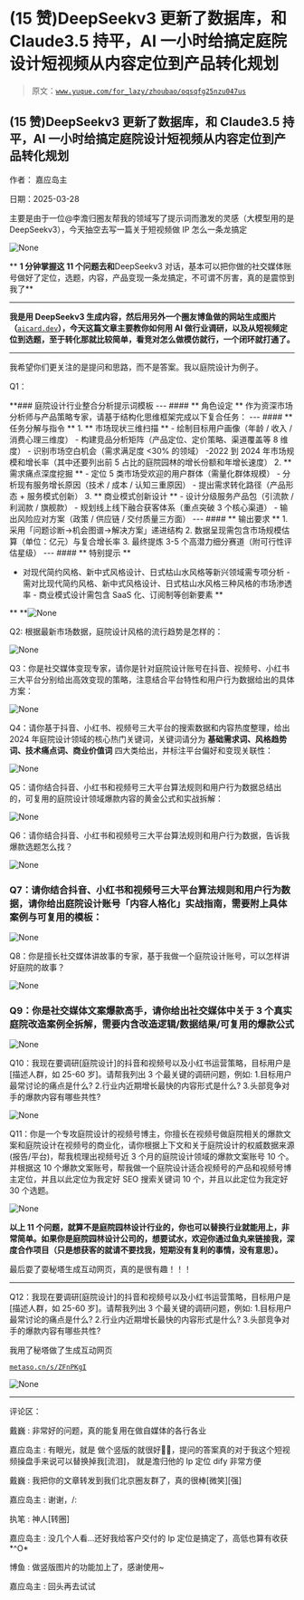 # (15 赞)DeepSeekv3 更新了数据库，和 Claude3.5 持平，AI 一小时给搞定庭院设计短视频从内容定位到产品转化规划

> 原文：[`www.yuque.com/for_lazy/zhoubao/oqsqfg25nzu047us`](https://www.yuque.com/for_lazy/zhoubao/oqsqfg25nzu047us)

## (15 赞)DeepSeekv3 更新了数据库，和 Claude3.5 持平，AI 一小时给搞定庭院设计短视频从内容定位到产品转化规划

作者： 嘉应岛主

日期：2025-03-28

主要是由于一位@李澹归圈友帮我的领域写了提示词而激发的灵感（大模型用的是 DeepSeekv3），今天抽空去写一篇关于短视频做 IP 怎么一条龙搞定

![](img/093b8e9d4d7f18e2ada65250ae28eb92.png "None")

**  **1 分钟掌握这 11 个问题去和**DeepSeekv3 对话，基本可以把你做的社交媒体账号做好了定位，选题，内容，产品变现一条龙搞定，不可谓不厉害，真的是震惊到我了**

**  **

**我是用 DeepSeekv3 生成内容，然后用另外一个圈友博鱼做的网站生成图片（**[`aicard.dev`](https://aicard.dev)**），今天这篇文章主要教你如何用 AI 做行业调研，以及从短视频定位到选题，至于转化那就比较简单，看竞对怎么做模仿就行，一个闭环就打通了。**

**  **

我希望你们更关注的是提问和思路，而不是答案。我以庭院设计为例子。

Q1：

**### 庭院设计行业整合分析提示词模板 --- #### ** 角色设定 ** 作为资深市场分析师与产品策略专家，请基于结构化思维框架完成以下复合任务：
--- #### ** 任务分解与指令 ** 1\. ** 市场现状三维扫描 ** - 绘制目标用户画像（年龄 / 收入 / 消费心理三维度） -
构建竞品分析矩阵（产品定位、定价策略、渠道覆盖等 8 维度） - 识别市场空白机会（需求满足度 <30% 的领域） -2022 到 2024
年市场规模和增长率（其中还要列出前 5 占比的庭院园林的增长份额和年增长速度） 2\. ** 需求痛点深度挖掘 ** - 定位 5
类市场受欢迎的用户群体（需量化群体规模） - 分析现有服务增长原因（技术 / 成本 / 认知三重原因） - 提出需求转化路径（产品形态 + 服务模式创新）
3\. ** 商业模式创新设计 ** - 设计分级服务产品包（引流款 / 利润款 / 旗舰款） - 规划线上线下融合获客体系（重点突破 3 个核心渠道） -
输出风险应对方案（政策 / 供应链 / 交付质量三方面） --- #### ** 输出要求 ** 1\. 采用「问题诊断→机会图谱→解决方案」递进结构 2.
数据呈现需包含市场规模估算（单位：亿元）与复合增长率 3\. 最终提炼 3-5 个高潜力细分赛道（附可行性评估星级） --- #### ** 特别提示 **

*   对现代简约风格、新中式风格设计、日式枯山水风格等新兴领域需专项分析 - 需对比现代简约风格、新中式风格设计、日式枯山水风格三种风格的市场渗透率 -
    商业模式设计需包含 SaaS 化、订阅制等创新要素 **

**  **![](img/711eedbff05d7d63fb85e34fe3120d6d.png "None")

Q2: 根据最新市场数据，庭院设计风格的流行趋势是怎样的：

![](img/e1484a867e546f4065d9b6e7e5fd8090.png "None")

Q3：你是社交媒体变现专家，请你是针对庭院设计账号在抖音、视频号、小红书三大平台分别给出高效变现的策略，注意结合平台特性和用户行为数据给出的具体方案：

![](img/7827a83fb74adc4254e151d0599ce3ed.png "None")

Q4：请你基于抖音、小红书、视频号三大平台的搜索数据和内容热度整理，给出 2024 年庭院设计领域的核心热门关键词，关键词请分为 **基础需求词、风格趋势词、技术痛点词、商业价值词** 四大类给出，并标注平台偏好和变现关联性：

![](img/2534f2c2ec957fe13e63f2d889f466c2.png "None")

Q5：请你结合抖音、小红书和视频号三大平台算法规则和用户行为数据总结出的，可复用的庭院设计领域爆款内容的黄金公式和实战拆解：

![](img/cd409f20531f695f0946fcc55708c5ea.png "None")

Q6：请你结合抖音、小红书和视频号三大平台算法规则和用户行为数据，告诉我爆款选题怎么找？

![](img/b5817918852b413caa5ec2ae434c8198.png "None")

### Q7：请你结合抖音、小红书和视频号三大平台算法规则和用户行为数据，请你给出庭院设计账号「内容人格化」实战指南，需要附上具体案例与可复用的模板：

![](img/b3494b281f7fb8e7a3d9c1a26f02317f.png "None")

Q8：你是擅长社交媒体讲故事的专家，基于我做一个庭院设计账号，可以怎样讲好庭院的故事？

![](img/268b62758d88e0d6a53f0689d16efe53.png "None")

### Q9：你是社交媒体文案爆款高手，请你给出社交媒体中关于 3 个真实庭院改造案例全拆解，需要内含改造逻辑/数据结果/可复用的爆款公式

![](img/6719a76efd1b5919d64dabfb89c871ab.png "None")

Q10：我现在要调研[庭院设计]的抖音和视频号以及小红书运营策略，目标用户是[描述人群，如 25-60 岁]。请帮我列出 3 个最关键的调研问题，例如:
1.目标用户最常讨论的痛点是什么? 2.行业内近期增长最快的内容形式是什么? 3.头部竞争对手的爆款内容有哪些共性?

![](img/a1edd782ec8a1057af50138a1ea67288.png "None")

Q11：你是一个专攻庭院设计的视频号博主，你擅长在视频号做庭院相关的爆款文案和庭院设计在视频号的商业化，请你根据上下文和关于庭院设计的权威数据来源(报告/平台)，帮我梳理出视频号近 3 个月的庭院设计领域的爆款文案账号 10 个。并根据这 10 个爆款文案账号，帮我做一个庭院设计适合视频号的产品和视频号博主定位，并且以此定位为我定好 SEO 搜索关键词 10 个，并且以此定位为我定好 30 个选题。

![](img/42ee6d66bbf9d7919616c71a10fc1c4a.png "None")

**以上 11 个问题，就算不是庭院园林设计行业的，你也可以替换行业就能用上，非常简单。如果你是庭院园林设计公司的，想要试水，欢迎你通过鱼丸来链接我，深度合作项目（只是想获客的就请不要找我，短期没有复利的事情，没有意思）。**

最后耍了耍秘塔生成互动网页，真的是很有趣！！！

**  **

Q12：我现在要调研[庭院设计]的抖音和视频号以及小红书运营策略，目标用户是[描述人群，如 25-60 岁]。请帮我列出 3 个最关键的调研问题，例如:
1.目标用户最常讨论的痛点是什么? 2.行业内近期增长最快的内容形式是什么? 3.头部竞争对手的爆款内容有哪些共性?

我用了秘塔做了生成互动网页

[`metaso.cn/s/ZFnPKgI`](https://metaso.cn/s/ZFnPKgI)

![](img/b81fbc13695210b201dea5f75af76430.png "None")

* * *

评论区：

戴巍 : 非常好的问题，真的能复用在做自媒体的各行各业

嘉应岛主 : 有眼光，就是 做个竖版的就很好👌🏻，提问的答案真的对于我这个短视频操盘手来说可以替换掉我[流泪]， 就是澹归他的 Ip 定位 dify 非常方便

戴巍 : 我把你的文章转发到我们北京圈友群了，真的很棒[微笑][强]

嘉应岛主 : 谢谢，/:

执笔 : 神人[转圈]

嘉应岛主 : 没几个人看...还好我给客户交付的 Ip 定位是搞定了，高低也算有收获*^O*

博鱼 : 做竖版图片的功能加上了，感谢使用~

嘉应岛主 : 回头再去试试